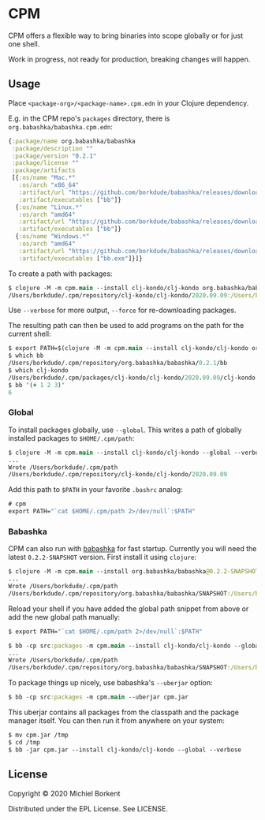# CPM

CPM offers a flexible way to bring binaries into scope globally or for just one shell.

Work in progress, not ready for production, breaking changes will happen.

## Usage

Place `<package-org>/<package-name>.cpm.edn` in your Clojure dependency.

E.g. in the CPM repo's `packages` directory, there is `org.babashka/babashka.cpm.edn`:

``` clojure
{:package/name org.babashka/babashka
 :package/description ""
 :package/version "0.2.1"
 :package/license ""
 :package/artifacts
 [{:os/name "Mac.*"
   :os/arch "x86_64"
   :artifact/url "https://github.com/borkdude/babashka/releases/download/v0.2.1/babashka-0.2.1-macos-amd64.zip"
   :artifact/executables ["bb"]}
  {:os/name "Linux.*"
   :os/arch "amd64"
   :artifact/url "https://github.com/borkdude/babashka/releases/download/v0.2.1/babashka-0.2.1-linux-amd64.zip"
   :artifact/executables ["bb"]}
  {:os/name "Windows.*"
   :os/arch "amd64"
   :artifact/url "https://github.com/borkdude/babashka/releases/download/v0.2.1/babashka-0.2.1-windows-amd64.zip"
   :artifact/executables ["bb.exe"]}]}
```

To create a path with packages:

``` clojure
$ clojure -M -m cpm.main --install clj-kondo/clj-kondo org.babashka/babashka
/Users/borkdude/.cpm/repository/clj-kondo/clj-kondo/2020.09.09:/Users/borkdude/.cpm/repository/org.babashka/babashka/0.2.1
```

Use `--verbose` for more output, `--force` for re-downloading packages.

The resulting path can then be used to add programs on the path for the current shell:

``` clojure
$ export PATH=$(clojure -M -m cpm.main --install clj-kondo/clj-kondo org.babashka/babashka):$PATH
$ which bb
/Users/borkdude/.cpm/repository/org.babashka/babashka/0.2.1/bb
$ which clj-kondo
/Users/borkdude/.cpm/packages/clj-kondo/clj-kondo/2020.09.09/clj-kondo
$ bb '(+ 1 2 3)'
6
```

### Global

To install packages globally, use `--global`. This writes a path of globally installed packages to `$HOME/.cpm/path`:

``` clojure
$ clojure -M -m cpm.main --install clj-kondo/clj-kondo --global --verbose
...
Wrote /Users/borkdude/.cpm/path
/Users/borkdude/.cpm/repository/clj-kondo/clj-kondo/2020.09.09
```

Add this path to `$PATH` in your favorite `.bashrc` analog:

``` clojure
# cpm
export PATH="`cat $HOME/.cpm/path 2>/dev/null`:$PATH"
```

### Babashka

CPM can also run with [babashka](https://github.com/borkdude/babashka) for fast startup. Currently you will need the latest `0.2.2-SNAPSHOT` version. First install it using `clojure`:

``` clojure
$ clojure -M -m cpm.main --install org.babashka/babashka@0.2.2-SNAPSHOT --global --verbose
...
Wrote /Users/borkdude/.cpm/path
/Users/borkdude/.cpm/repository/org.babashka/babashka/SNAPSHOT:/Users/borkdude/.cpm/repository/clj-kondo/clj-kondo/2020.09.09
```

Reload your shell if you have added the global path snippet from above or add the new global path manually:

``` clojure
$ export PATH="`cat $HOME/.cpm/path 2>/dev/null`:$PATH"
```

``` clojure
$ bb -cp src:packages -m cpm.main --install clj-kondo/clj-kondo --global --verbose
...
Wrote /Users/borkdude/.cpm/path
/Users/borkdude/.cpm/repository/org.babashka/babashka/SNAPSHOT:/Users/borkdude/.cpm/repository/clj-kondo/clj-kondo/2020.09.09
```

To package things up nicely, use babashka's `--uberjar` option:

``` clojure
$ bb -cp src:packages -m cpm.main --uberjar cpm.jar
```

This uberjar contains all packages from the classpath and the package manager
itself. You can then run it from anywhere on your system:

``` clojure
$ mv cpm.jar /tmp
$ cd /tmp
$ bb -jar cpm.jar --install clj-kondo/clj-kondo --global --verbose
```

## License

Copyright © 2020 Michiel Borkent

Distributed under the EPL License. See LICENSE.

